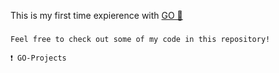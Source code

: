 This is my first time expierence with [GO 🔵](https://go.dev/) 
###
```Feel free to check out some of my code in this repository!```

```
❗ GO-Projects
``` 
